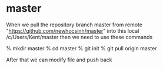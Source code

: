# master
When we pull the repository branch master from remote "https://github.com/newhocsinh/master"
into this local /c/Users/Kent/master then we need to use these commands

% mkdir master
% cd master
% git init
% git pull origin master

After that we can modify file and push back

